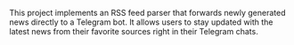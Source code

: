 This project implements an RSS feed parser that forwards newly generated news directly to a Telegram bot. It allows users to stay updated with the latest news from their favorite sources right in their Telegram chats.
